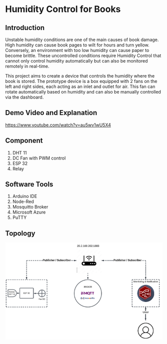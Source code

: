 # Humidity Control for Books
## Introduction
Unstable humidity conditions are one of the main causes of book damage. High humidity can cause book pages to wilt for hours and turn yellow. Conversely, an environment with too low humidity can cause paper to become brittle. These uncontrolled conditions require Humidity Control that cannot only control humidity automatically but can also be monitored remotely in real-time.

This project aims to create a device that controls the humidity where the book is stored. The prototype device is a box equipped with 2 fans on the left and right sides, each acting as an inlet and outlet for air. This fan can rotate automatically based on humidity and can also be manually controlled via the dashboard.
## Demo Video and Explanation
https://www.youtube.com/watch?v=au5wv1wU5X4

## Component
1. DHT 11
2. DC Fan with PWM control
3. ESP 32
4. Relay

## Software Tools
1. Arduino IDE
2. Node-Red
3. Mosquitto Broker
4. Microsoft Azure
5. PuTTY

## Topology
![Topology](https://github.com/zhafarullah/MQTTIoT/blob/main/topologiMQTT.png)
